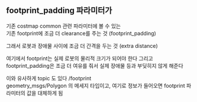 ## footprint_padding 파라미터가 
기존 costmap common 관련 파라미터에 볼 수 있는   
기존 footprint에 조금 더 clearance를 주는 것 (footprint_padding) 

그래서 로봇과 장애물 사이에 조금 더 간격을 두는 것 (extra distance)

여기에서 footprint는 실제 로봇의 물리적 크기가 되어야 한다 
그리고 footprint_padding은 조금 더 여유를 줘서 실제 장애물 등과 부딪히지 않게 해준다   

이와 유사하게 topic 도 있다 /footprint   
geometry_msgs/Polygon 의 메세지 타입이고, 여기로 정보가 들어오면 footprint 파라미터의 값을 대체하게 됨



